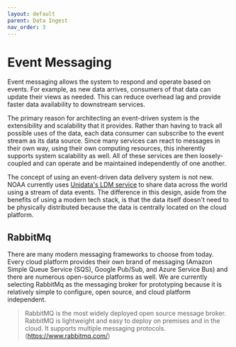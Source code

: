 ```yaml
---
layout: default
parent: Data Ingest
nav_order: 3
---
```


# Event Messaging

Event messaging allows the system to respond and operate based on events. For example, as new data arrives, consumers of that data can update their views as needed. This can reduce overhead lag and provide faster data availability to downstream services.

The primary reason for architecting an event-driven system is the extensibility and scalability that it provides. Rather than having to track all possible uses of the data, each data consumer can subscribe to the event stream as its data source. Since many services can react to messages in their own way, using their own computing resources, this inherently supports system scalability as well. All of these services are then loosely-coupled and can operate and be maintained independently of one another.

The concept of using an event-driven data delivery system is not new. NOAA currently uses [Unidata's LDM service](https://www.unidata.ucar.edu/software/ldm/ldm-current/factsheet.html) to share data across the world using a stream of data events. The difference in this design, aside from the benefits of using a modern tech stack, is that the data itself doesn't need to be physically distributed because the data is centrally located on the cloud platform. 

## RabbitMq

There are many modern messaging frameworks to choose from today. Every cloud platform provides their own brand of messaging (Amazon Simple Queue Service (SQS), Google Pub/Sub, and Azure Service Bus) and there are numerous open-source platforms as well. We are currently selecting RabbitMq as the messaging broker for prototyping because it is relatively simple to configure, open source, and cloud platform independent.

> RabbitMQ is the most widely deployed open source message broker. RabbitMQ is lightweight and easy to deploy on premises and in the cloud. It supports multiple messaging protocols. (https://www.rabbitmq.com/)